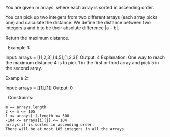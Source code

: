 You are given m arrays, where each array is sorted in ascending order.

You can pick up two integers from two different arrays (each array picks one) and calculate the distance. We define the distance between two integers a and b to be their absolute difference |a - b|.

Return the maximum distance.

 
Example 1:

Input: arrays = [[1,2,3],[4,5],[1,2,3]]
Output: 4
Explanation: One way to reach the maximum distance 4 is to pick 1 in the first or third array and pick 5 in the second array.


Example 2:

Input: arrays = [[1],[1]]
Output: 0


 
Constraints:


	m == arrays.length
	2 <= m <= 105
	1 <= arrays[i].length <= 500
	-104 <= arrays[i][j] <= 104
	arrays[i] is sorted in ascending order.
	There will be at most 105 integers in all the arrays.

